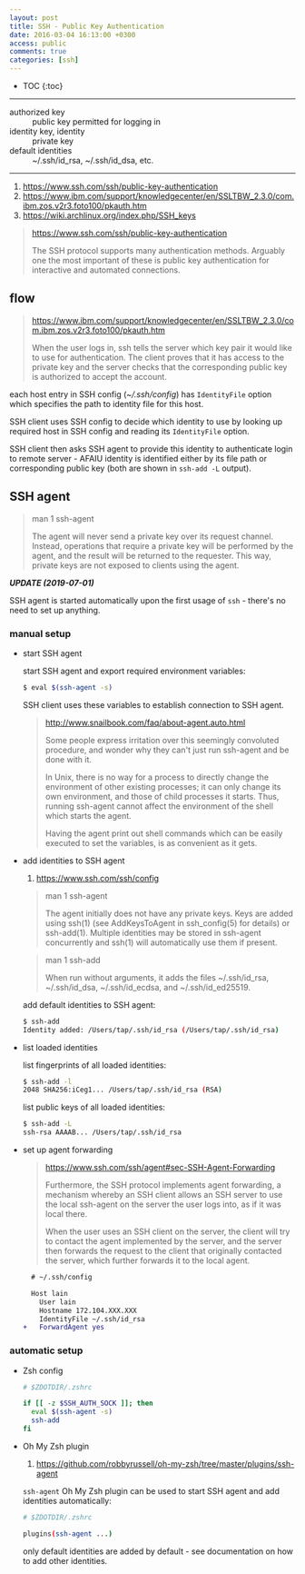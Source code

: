 ```yaml
---
layout: post
title: SSH - Public Key Authentication
date: 2016-03-04 16:13:00 +0300
access: public
comments: true
categories: [ssh]
---
```


<!-- @format -->

<!-- more -->

<!-- prettier-ignore -->
* TOC
{:toc}
<hr>

<dl>
  <dt>authorized key</dt>
  <dd>public key permitted for logging in</dd>

  <dt>identity key, identity</dt>
  <dd>private key</dd>

  <dt>default identities</dt>
  <dd>~/.ssh/id_rsa, ~/.ssh/id_dsa, etc.</dd>
</dl>

<hr>

1. <https://www.ssh.com/ssh/public-key-authentication>
2. <https://www.ibm.com/support/knowledgecenter/en/SSLTBW_2.3.0/com.ibm.zos.v2r3.foto100/pkauth.htm>
3. <https://wiki.archlinux.org/index.php/SSH_keys>

> <https://www.ssh.com/ssh/public-key-authentication>
>
> The SSH protocol supports many authentication methods. Arguably one the most
> important of these is public key authentication for interactive and automated
> connections.

## flow

> <https://www.ibm.com/support/knowledgecenter/en/SSLTBW_2.3.0/com.ibm.zos.v2r3.foto100/pkauth.htm>
>
> When the user logs in, ssh tells the server which key pair it would like to
> use for authentication. The client proves that it has access to the private
> key and the server checks that the corresponding public key is authorized to
> accept the account.

each host entry in SSH config (_~/.ssh/config_) has `IdentityFile` option which
specifies the path to identity file for this host.

SSH client uses SSH config to decide which identity to use by looking up
required host in SSH config and reading its `IdentityFile` option.

SSH client then asks SSH agent to provide this identity to authenticate login to
remote server - AFAIU identity is identified either by its file path or
corresponding public key (both are shown in `ssh-add -L` output).

## SSH agent

> man 1 ssh-agent
>
> The agent will never send a private key over its request channel. Instead,
> operations that require a private key will be performed by the agent, and the
> result will be returned to the requester. This way, private keys are not
> exposed to clients using the agent.

**_UPDATE (2019-07-01)_**

SSH agent is started automatically upon the first usage of `ssh` - there's no
need to set up anything.

### manual setup

- start SSH agent

  start SSH agent and export required environment variables:

  ```zsh
  $ eval $(ssh-agent -s)
  ```

  SSH client uses these variables to establish connection to SSH agent.

  > <http://www.snailbook.com/faq/about-agent.auto.html>
  >
  > Some people express irritation over this seemingly convoluted procedure, and
  > wonder why they can't just run ssh-agent and be done with it.
  >
  > In Unix, there is no way for a process to directly change the environment of
  > other existing processes; it can only change its own environment, and those
  > of child processes it starts. Thus, running ssh-agent cannot affect the
  > environment of the shell which starts the agent.
  >
  > Having the agent print out shell commands which can be easily executed to
  > set the variables, is as convenient as it gets.

- add identities to SSH agent

  1. <https://www.ssh.com/ssh/config>

  > man 1 ssh-agent
  >
  > The agent initially does not have any private keys. Keys are added using
  > ssh(1) (see AddKeysToAgent in ssh_config(5) for details) or ssh-add(1).
  > Multiple identities may be stored in ssh-agent concurrently and ssh(1) will
  > automatically use them if present.

  > man 1 ssh-add
  >
  > When run without arguments, it adds the files ~/.ssh/id_rsa, ~/.ssh/id_dsa,
  > ~/.ssh/id_ecdsa, and ~/.ssh/id_ed25519.

  add default identities to SSH agent:

  ```sh
  $ ssh-add
  Identity added: /Users/tap/.ssh/id_rsa (/Users/tap/.ssh/id_rsa)
  ```

- list loaded identities

  list fingerprints of all loaded identities:

  ```sh
  $ ssh-add -l
  2048 SHA256:iCeg1... /Users/tap/.ssh/id_rsa (RSA)
  ```

  list public keys of all loaded identities:

  ```sh
  $ ssh-add -L
  ssh-rsa AAAAB... /Users/tap/.ssh/id_rsa
  ```

- set up agent forwarding

  > <https://www.ssh.com/ssh/agent#sec-SSH-Agent-Forwarding>
  >
  > Furthermore, the SSH protocol implements agent forwarding, a mechanism
  > whereby an SSH client allows an SSH server to use the local ssh-agent on the
  > server the user logs into, as if it was local there.
  >
  > When the user uses an SSH client on the server, the client will try to
  > contact the agent implemented by the server, and the server then forwards
  > the request to the client that originally contacted the server, which
  > further forwards it to the local agent.

  ```diff
    # ~/.ssh/config

    Host lain
      User lain
      Hostname 172.104.XXX.XXX
      IdentityFile ~/.ssh/id_rsa
  +   ForwardAgent yes
  ```

### automatic setup

- Zsh config

  ```zsh
  # $ZDOTDIR/.zshrc

  if [[ -z $SSH_AUTH_SOCK ]]; then
    eval $(ssh-agent -s)
    ssh-add
  fi
  ```

- Oh My Zsh plugin

  1. <https://github.com/robbyrussell/oh-my-zsh/tree/master/plugins/ssh-agent>

  `ssh-agent` Oh My Zsh plugin can be used to start SSH agent and add identities
  automatically:

  ```sh
  # $ZDOTDIR/.zshrc

  plugins(ssh-agent ...)
  ```

  only default identities are added by default - see documentation on how to add
  other identities.
